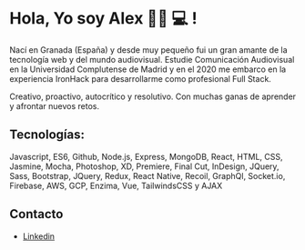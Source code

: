 # Hola, Yo soy Alex 👋🏾 💻 !

Nací en Granada (España) y desde muy pequeño fui un gran amante de la tecnología web y del mundo audiovisual. Estudie Comunicación Audiovisual en la Universidad Complutense de Madrid y en el 2020 me embarco en la experiencia IronHack para desarrollarme como profesional Full Stack.

Creativo, proactivo, autocrítico y resolutivo. Con muchas ganas de aprender y afrontar nuevos retos.

## Tecnologías: 
Javascript, ES6, Github, Node.js, Express, MongoDB, React, HTML, CSS, Jasmine, Mocha, Photoshop, XD, Premiere, Final Cut, InDesign, JQuery, Sass, Bootstrap, JQuery, Redux, React Native, Recoil, GraphQl, Socket.io, Firebase, AWS, GCP, Enzima, Vue, TailwindsCSS y AJAX

## Contacto
- <a href="https://www.linkedin.com/in/alexgarciarodriguez/">Linkedin</a>
